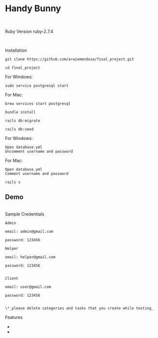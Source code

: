 # Handy Bunny

<br/>

Ruby Version ruby-2.7.4

<br/>

Installation

    git clone https://github.com/arwiemendoza/final_project.git

    cd final_project

For Windows:

    sudo service postgresql start

For Mac:

    brew services start postgresql

    bundle install

    rails db:migrate

    rails db:seed

For Windows:

    Open database.yml
    Uncomment username and password

For Mac:

    Open database.yml
    Comment username and password

    rails s

## Demo

<br/>
Sample Credentials

    Admin

    email: admin@gmail.com

    password: 123456

    Helper

    email: helper@gmail.com

    password: 123456


    Client

    email: user@gmail.com

    password: 123456


    \*_please delete categories and tasks that you create while testing_

Features

-

-
